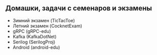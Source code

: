 ## Домашки, задачи с семенаров и экзамены
* Зимний экзамен (TicTacToe)
* Летний экзамен (CocknetExam)
* gRPC (gRPC-edu)
* Kafka (KafkaDotNet)
* Serilog (SerilogProj)
* Android (android-edu)